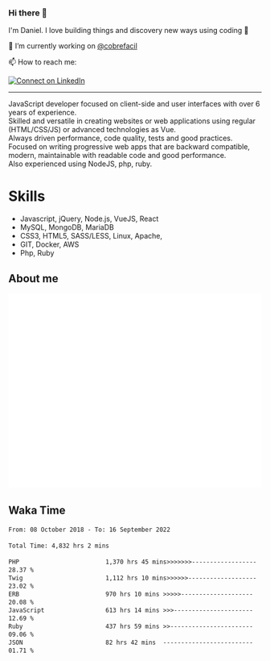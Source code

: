 ### Hi there 👋

I'm Daniel. I love building things and discovery new ways using coding :raised_hands: 

🔭 I’m currently working on [@cobrefacil](https://www.cobrefacil.com.br/)

📫 How to reach me:

[![Connect on LinkedIn](https://img.shields.io/badge/--linkedin?label=LinkedIn&logo=LinkedIn&style=social)](https://www.linkedin.com/in/daniel-cerverizzo/)

---

JavaScript developer focused on client-side and user interfaces with over 6 years of experience.  
Skilled and versatile in creating websites or web applications using regular (HTML/CSS/JS) or advanced technologies as Vue.  
Always driven performance, code quality, tests and good practices.  
 Focused on writing progressive web apps that are backward compatible, modern, maintainable with readable code and good performance.  
Also experienced using NodeJS, php, ruby. 


# Skills

 - Javascript, jQuery, Node.js, VueJS, React
 - MySQL, MongoDB, MariaDB    
 - CSS3, HTML5, SASS/LESS,  Linux, Apache,
 - GIT, Docker, AWS
 - Php, Ruby

## About me

![Metrics](/github-metrics.svg)

## Waka Time

<!--START_SECTION:waka-->

```text
From: 08 October 2018 - To: 16 September 2022

Total Time: 4,832 hrs 2 mins

PHP                        1,370 hrs 45 mins>>>>>>>------------------   28.37 %
Twig                       1,112 hrs 10 mins>>>>>>-------------------   23.02 %
ERB                        970 hrs 10 mins >>>>>--------------------   20.08 %
JavaScript                 613 hrs 14 mins >>>----------------------   12.69 %
Ruby                       437 hrs 59 mins >>-----------------------   09.06 %
JSON                       82 hrs 42 mins  -------------------------   01.71 %
```

<!--END_SECTION:waka-->

